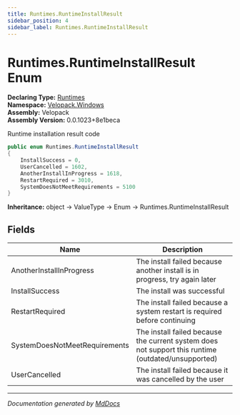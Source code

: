 ```yaml
---
title: Runtimes.RuntimeInstallResult
sidebar_position: 4
sidebar_label: Runtimes.RuntimeInstallResult
---
```

<!--  
  <auto-generated>   
    The contents of this file were generated by a tool.  
    Changes to this file may be list if the file is regenerated  
  </auto-generated>   
-->

# Runtimes.RuntimeInstallResult Enum

**Declaring Type:** [Runtimes](../index.md)  
**Namespace:** [Velopack.Windows](../../index.md)  
**Assembly:** Velopack  
**Assembly Version:** 0.0.1023+8e1beca

 Runtime installation result code 

```csharp
public enum Runtimes.RuntimeInstallResult
{
    InstallSuccess = 0,
    UserCancelled = 1602,
    AnotherInstallInProgress = 1618,
    RestartRequired = 3010,
    SystemDoesNotMeetRequirements = 5100
}
```

**Inheritance:** object → ValueType → Enum → Runtimes.RuntimeInstallResult

## Fields

| Name                          | Description                                                                                           |
| ----------------------------- | ----------------------------------------------------------------------------------------------------- |
| AnotherInstallInProgress      |  The install failed because another install is in progress, try again later                           |
| InstallSuccess                |  The install was successful                                                                           |
| RestartRequired               |  The install failed because a system restart is required before continuing                            |
| SystemDoesNotMeetRequirements |  The install failed because the current system does not support this runtime (outdated\/unsupported)  |
| UserCancelled                 |  The install failed because it was cancelled by the user                                              |

___

*Documentation generated by [MdDocs](https://github.com/ap0llo/mddocs)*
